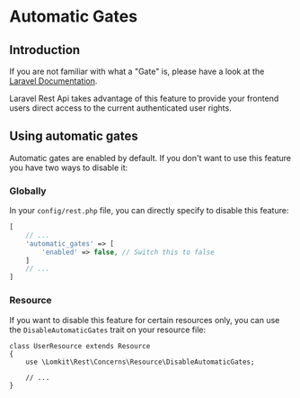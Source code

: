 # Automatic Gates

## Introduction

If you are not familiar with what a "Gate" is, please have a look at the [Laravel Documentation](https://laravel.com/docs/authorization).

Laravel Rest Api takes advantage of this feature to provide your frontend users direct access to the current authenticated user rights.

## Using automatic gates

Automatic gates are enabled by default. If you don't want to use this feature you have two ways to disable it:

### Globally

In your `config/rest.php` file, you can directly specify to disable this feature:

```php
[
    // ...
    'automatic_gates' => [
        'enabled' => false, // Switch this to false
    ]
    // ...
]
```

### Resource

If you want to disable this feature for certain resources only, you can use the `DisableAutomaticGates` trait on your resource file:

```php[UserResource.php]
class UserResource extends Resource
{
    use \Lomkit\Rest\Concerns\Resource\DisableAutomaticGates;
    
    // ...
}
```
